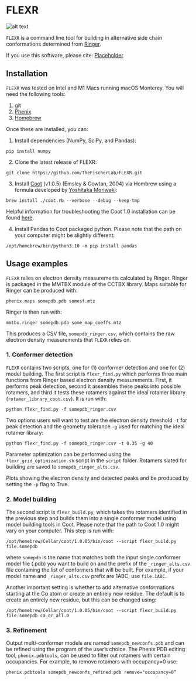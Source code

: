 # FLEXR
![alt text](https://github.com/TheFischerLab/FLEXR/tree/main/img/logo.jpg?raw=true)

`FLEXR` is a command line tool for building in alternative side chain conformations
determined from [Ringer](https://bl831.als.lbl.gov/ringer/ringer/Documentation/ringerManual.htm).

If you use this software, please cite:
[Placeholder]()

## Installation

`FLEXR` was tested on Intel and M1 Macs running macOS Monterey.
You will need the following tools:
1. git
2. [Phenix](https://phenix-online.org)
3. [Homebrew](https://brew.sh)

Once these are installed, you can:
1. Install dependencies (NumPy, SciPy, and Pandas):
```
pip install numpy
```
2. Clone the latest release of FLEXR:
```
git clone https://github.com/TheFischerLab/FLEXR.git
```
3. Install [Coot](https://pemsley.github.io/coot/blog/2022/06/05/coot-1-on-macos.html) (v1.0.5) (Emsley & Cowtan, 2004) via Hombrew using a formula developed by [Yoshitaka Moriwaki](https://github.com/YoshitakaMo):
```
brew install ./coot.rb --verbose --debug --keep-tmp
```
Helpful information for troubleshooting the Coot 1.0 installation can be found [here](https://github.com/pemsley/coot/issues/33).

4. Install Pandas to Coot packaged python.
Please note that the path on your computer might be slightly different:
```
/opt/homebrew/bin/python3.10 -m pip install pandas
```

## Usage examples

`FLEXR` relies on electron density measurements calculated by Ringer.
Ringer is packaged in the MMTBX module of the CCTBX library.
Maps suitable for Ringer can be produced with:
```
phenix.maps somepdb.pdb somesf.mtz
```
Ringer is then run with:
```
mmtbx.ringer somepdb.pdb some_map_coeffs.mtz
```
This produces a CSV file, `somepdb_ringer.csv`, which contains the raw electron
density measurements that `FLEXR` relies on.

### 1. Conformer detection

`FLEXR` contains two scripts, one for (1) conformer detection and one for (2) model building.
The first script is `flexr_find.py` which performs three main functions from
Ringer based electron density measurements. First, it performs peak detection, second
it assembles these peaks into possible rotamers, and third it tests these rotamers
against the ideal rotamer library (`rotamer_library_coot.csv`). It is run with:
```
python flexr_find.py -f somepdb_ringer.csv
```
Two options users will want to test are the electron density threshold `-t` for peak detection and
the geometry tolerance `-g` used for matching the ideal rotamer library:
```
python flexr_find.py -f somepdb_ringer.csv -t 0.35 -g 40
```
Parameter optimization can be performed using the `flexr_grid_optimization.sh` script in the `script` folder.
Rotamers slated for building are saved to `somepdb_ringer_alts.csv`.

Plots showing the electron density and detected peaks and be produced by setting the `-p` flag to True.

### 2. Model building

The second script is `flexr_build.py`, which takes the rotamers identified in the previous step
and builds them into a single conformer model using model building tools in Coot.
Please note that the path to Coot 1.0 might vary on your computer. This step is run with:
```
/opt/homebrew/Cellar/coot/1.0.05/bin/coot --script flexr_build.py file.somepdb
```

where `somepdb` is the name that matches both the input single conformer model file (.pdb) you want to build on and the prefix of the `_ringer_alts.csv` file containing the list of conformers that will be built.
For example, if your model name and `_ringer_alts.csv` prefix are 1ABC, use `file.1ABC`.

Another important setting is whether to add alternative conformations starting at the Cα atom or create an entirely new residue. The default is to create an entirely new residue, but this can be changed using:

```
/opt/homebrew/Cellar/coot/1.0.05/bin/coot --script flexr_build.py file.somepdb ca_or_all.0
```

### 3. Refinement

Output multi-conformer models are named `somepdb_newconfs.pdb` and can be refined using the program of the user’s choice.
The Phenix PDB editing tool, `phenix.pdbtools`, can be used to filter out rotamers with certain occupancies.
For example, to remove rotamers with occupancy=0 use:
```
phenix.pdbtools somepdb_newconfs_refined.pdb remove="occupancy=0”
```

